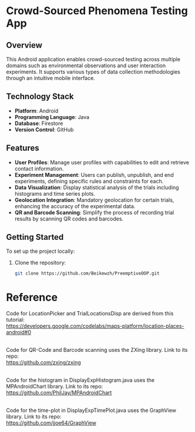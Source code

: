 # Crowd-Sourced Phenomena Testing App

## Overview
This Android application enables crowd-sourced testing across multiple domains such as environmental observations and user interaction experiments. It supports various types of data collection methodologies through an intuitive mobile interface.

## Technology Stack
- **Platform**: Android
- **Programming Language**: Java
- **Database**: Firestore
- **Version Control**: GitHub

## Features
- **User Profiles**: Manage user profiles with capabilities to edit and retrieve contact information.
- **Experiment Management**: Users can publish, unpublish, and end experiments, defining specific rules and constraints for each.
- **Data Visualization**: Display statistical analysis of the trials including histograms and time series plots.
- **Geolocation Integration**: Mandatory geolocation for certain trials, enhancing the accuracy of the experimental data.
- **QR and Barcode Scanning**: Simplify the process of recording trial results by scanning QR codes and barcodes.

## Getting Started
To set up the project locally:
1. Clone the repository:
   ```bash
   git clone https://github.com/Beikewzh/PreemptiveOOP.git

# Reference

Code for LocationPicker and TrialLocationsDisp are derived from this tutorial:<br />
https://developers.google.com/codelabs/maps-platform/location-places-android#0<br /><br />

Code for QR-Code and Barcode scanning uses the ZXing library. Link to its repo:<br />
https://github.com/zxing/zxing<br /><br />

Code for the histogram in DisplayExpHistogram.java uses the MPAndroidChart library. Link to its repo:<br />
https://github.com/PhilJay/MPAndroidChart<br /><br />

Code for the time-plot in DisplayExpTimePlot.java uses the GraphView library. Link to its repo:<br />
https://github.com/jjoe64/GraphView<br /><br />
